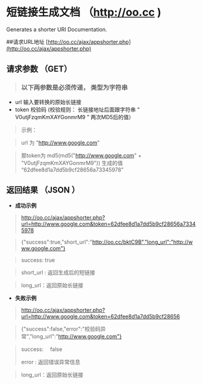 # 短链接生成文档 （http://oo.cc )

Generates a shorter URI  Documentation.

##请求URL地址
[http://oo.cc/ajax/appshorter.php](http://oo.cc/ajax/appshorter.php)

## 请求参数 （GET）

>### 以下两参数是必须传递， 类型为字符串
 * url   输入要转换的原始长链接   
 * token  校验码 (校验规则： 长链接地址后面跟字符串 “ V0utjFzqmKmXAYGonmrM9 ” 两次MD5后的值）

> 示例：

> url 为 "http://www.google.com"  

> 那token为 md5(md5("http://www.google.com" + "V0utjFzqmKmXAYGonmrM9")) 生成的值  “62dfee8d1a7dd5b9cf28656a73345978”


## 返回结果 （JSON ）

 * **成功示例**
> http://oo.cc/ajax/appshorter.php?url=http://www.google.com&token=62dfee8d1a7dd5b9cf28656a73345978

>{"success":true,"short_url":"http://oo.cc/bktC9B","long_url":"http://www.google.com"}

> success:   true 

> short_url : 返回生成后的短链接

> long_url：返回原始长链接
 
 * **失败示例**
> http://oo.cc/ajax/appshorter.php?url=http://www.google.com&token=62dfee8d1a7dd5b9cf28656

> {"success":false,"error":"校验码异常","long_url":"http://www.google.com"}

> success: 　false
>  
> error : 返回错误异常信息
 
> long_url：返回原始长链接

